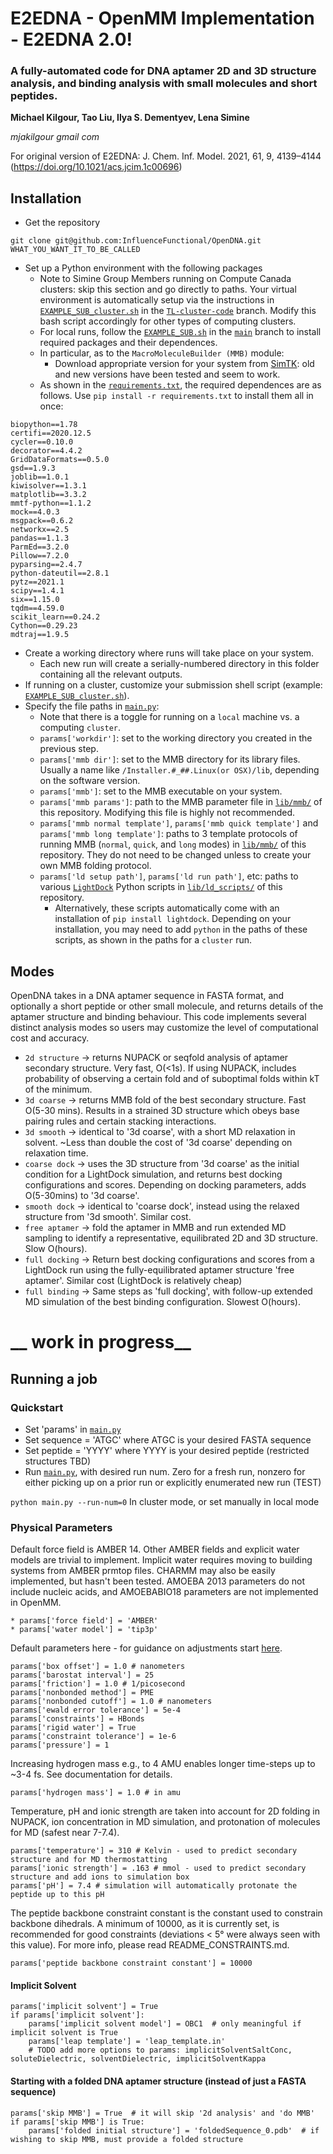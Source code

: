 # E2EDNA - OpenMM Implementation - E2EDNA 2.0!

### A fully-automated code for DNA aptamer 2D and 3D structure analysis, and binding analysis with small molecules and short peptides.

**Michael Kilgour, Tao Liu, Ilya S. Dementyev, Lena Simine**

_mjakilgour gmail com_

For original version of E2EDNA: J. Chem. Inf. Model. 2021, 61, 9, 4139–4144 (https://doi.org/10.1021/acs.jcim.1c00696)

## Installation
* Get the repository
```
git clone git@github.com:InfluenceFunctional/OpenDNA.git WHAT_YOU_WANT_IT_TO_BE_CALLED
```
* Set up a Python environment with the following packages
  * Note to Simine Group Members running on Compute Canada clusters: skip this section and go directly to paths. Your virtual environment is automatically setup via the instructions in [``EXAMPLE_SUB_cluster.sh``](https://github.com/InfluenceFunctional/OpenDNA/blob/TL-cluster-code/EXAMPLE_SUB_cluster.sh) in the [``TL-cluster-code``](https://github.com/InfluenceFunctional/OpenDNA/tree/TL-cluster-code) branch. Modify this bash script accordingly for other types of computing clusters.
  * For local runs, follow the [``EXAMPLE_SUB.sh``](https://github.com/InfluenceFunctional/OpenDNA/blob/main/EXAMPLE_SUB.sh) in the [``main``](https://github.com/InfluenceFunctional/OpenDNA) branch to install required packages and their dependences.
  * In particular, as to the ``MacroMoleculeBuilder (MMB)`` module:
    * Download appropriate version for your system from [SimTK](https://simtk.org/projects/rnatoolbox): old and new versions have been tested and seem to work.
  * As shown in the [``requirements.txt``](https://github.com/InfluenceFunctional/OpenDNA/blob/main/requirements.txt), the required dependences are as follows. Use ``pip install -r requirements.txt`` to install them all in once:
```
biopython==1.78
certifi==2020.12.5
cycler==0.10.0
decorator==4.4.2
GridDataFormats==0.5.0
gsd==1.9.3
joblib==1.0.1
kiwisolver==1.3.1
matplotlib==3.3.2
mmtf-python==1.1.2
mock==4.0.3
msgpack==0.6.2
networkx==2.5
pandas==1.1.3
ParmEd==3.2.0
Pillow==7.2.0
pyparsing==2.4.7
python-dateutil==2.8.1
pytz==2021.1
scipy==1.4.1
six==1.15.0
tqdm==4.59.0
scikit_learn==0.24.2
Cython==0.29.23
mdtraj==1.9.5
```
* Create a working directory where runs will take place on your system.
  * Each new run will create a serially-numbered directory in this folder containing all the relevant outputs.
* If running on a cluster, customize your submission shell script (example: [``EXAMPLE_SUB_cluster.sh``](https://github.com/InfluenceFunctional/OpenDNA/blob/TL-cluster-code/EXAMPLE_SUB_cluster.sh)). 
* Specify the file paths in [``main.py``](https://github.com/InfluenceFunctional/OpenDNA/blob/main/main.py):
  * Note that there is a toggle for running on a ``local`` machine vs. a computing ``cluster``.
  * ``params['workdir']``: set to the working directory you created in the previous step.
  * ``params['mmb dir']``: set to the MMB directory for its library files. Usually a name like ``/Installer.#_##.Linux(or OSX)/lib``, depending on the software version.
  * ``params['mmb']``: set to the MMB executable on your system.
  * ``params['mmb params']``: path to the MMB parameter file in [``lib/mmb/``](https://github.com/InfluenceFunctional/OpenDNA/tree/main/lib/mmb) of this repository. Modifying this file is highly not recommended.
  * ``params['mmb normal template']``, ``params['mmb quick template']`` and ``params['mmb long template']``: paths to 3 template protocols of running MMB (``normal``, ``quick``, and ``long`` modes) in [``lib/mmb/``](https://github.com/InfluenceFunctional/OpenDNA/tree/main/lib/mmb) of this repository. They do not need to be changed unless to create your own MMB folding protocol.
  * ``params['ld setup path']``, ``params['ld run path']``, etc: paths to various [``LightDock``](https://lightdock.org/) Python scripts in [``lib/ld_scripts/``](https://github.com/InfluenceFunctional/OpenDNA/tree/main/lib/lightdock) of this repository. 
    * Alternatively, these scripts automatically come with an installation of ``pip install lightdock``. Depending on your installation, you may need to add ``python`` in the paths of these scripts, as shown in the paths for a ``cluster`` run.


## Modes
OpenDNA takes in a DNA aptamer sequence in FASTA format, and optionally a short peptide or other small molecule, and returns details of the aptamer structure and binding behaviour.
This code implements several distinct analysis modes so users may customize the level of computational cost and accuracy.

* `2d structure` &rarr; returns NUPACK or seqfold analysis of aptamer secondary structure. Very fast, O(<1s). If using NUPACK, includes probability of observing a certain fold and of suboptimal folds within kT of the minimum.
* `3d coarse` &rarr; returns MMB fold of the best secondary structure. Fast O(5-30 mins). Results in a strained 3D structure which obeys base pairing rules and certain stacking interactions.
* `3d smooth` &rarr; identical to '3d coarse', with a short MD relaxation in solvent. ~Less than double the cost of '3d coarse' depending on relaxation time.
* `coarse dock` &rarr; uses the 3D structure from '3d coarse' as the initial condition for a LightDock simulation, and returns best docking configurations and scores. Depending on docking parameters, adds O(5-30mins) to '3d coarse'.
* `smooth dock` &rarr; identical to 'coarse dock', instead using the relaxed structure from '3d smooth'. Similar cost. 
* `free aptamer` &rarr; fold the aptamer in MMB and run extended MD sampling to identify a representative, equilibrated 2D and 3D structure. Slow O(hours).
* `full docking` &rarr; Return best docking configurations and scores from a LightDock run using the fully-equilibrated aptamer structure 'free aptamer'. Similar cost (LightDock is relatively cheap)
* `full binding` &rarr; Same steps as 'full docking', with follow-up extended MD simulation of the best binding configuration. Slowest O(hours).

# __ work in progress__


## Running a job

### Quickstart
* Set 'params' in [``main.py``](https://github.com/InfluenceFunctional/OpenDNA/blob/main/main.py)
* Set sequence = 'ATGC' where ATGC is your desired FASTA sequence
* Set peptide = 'YYYY' where YYYY is your desired peptide (restricted structures TBD)
* Run [``main.py``](https://github.com/InfluenceFunctional/OpenDNA/blob/main/main.py), with desired run num. Zero for a fresh run, nonzero for either picking up on a prior run or explicitly enumerated new run (TEST)

`python main.py --run-num=0` In cluster mode, or set manually in local mode

### Physical Parameters

Default force field is AMBER 14. Other AMBER fields and explicit water models are trivial to implement. Implicit water requires moving to building systems from AMBER prmtop files. CHARMM may also be easily implemented, but hasn't been tested. AMOEBA 2013 parameters do not include nucleic acids, and AMOEBABIO18 parameters are not implemented in OpenMM.  
```
* params['force field'] = 'AMBER'
* params['water model'] = 'tip3p'
```

Default parameters here - for guidance on adjustments start [here](http://docs.openmm.org/latest/userguide/application.html).

```
params['box offset'] = 1.0 # nanometers
params['barostat interval'] = 25
params['friction'] = 1.0 # 1/picosecond
params['nonbonded method'] = PME
params['nonbonded cutoff'] = 1.0 # nanometers
params['ewald error tolerance'] = 5e-4
params['constraints'] = HBonds
params['rigid water'] = True
params['constraint tolerance'] = 1e-6
params['pressure'] = 1 
```

Increasing hydrogen mass e.g., to 4 AMU enables longer time-steps up to ~3-4 fs. See documentation for details.

```
params['hydrogen mass'] = 1.0 # in amu
```

Temperature, pH and ionic strength are taken into account for 2D folding in NUPACK, ion concentration in MD simulation, and protonation of molecules for MD (safest near 7-7.4).

```
params['temperature'] = 310 # Kelvin - used to predict secondary structure and for MD thermostatting
params['ionic strength'] = .163 # mmol - used to predict secondary structure and add ions to simulation box
params['pH'] = 7.4 # simulation will automatically protonate the peptide up to this pH
```

The peptide backbone constraint constant is the constant used to constrain backbone dihedrals. 
A minimum of 10000, as it is currently set, is recommended for good constraints (deviations < 5° were always seen with this value).
For more info, please read README_CONSTRAINTS.md.

```
params['peptide backbone constraint constant'] = 10000
```
#### Implicit Solvent
```
params['implicit solvent'] = True
if params['implicit solvent']:
    params['implicit solvent model'] = OBC1  # only meaningful if implicit solvent is True
    params['leap template'] = 'leap_template.in'
    # TODO add more options to params: implicitSolventSaltConc, soluteDielectric, solventDielectric, implicitSolventKappa
```

#### Starting with a folded DNA aptamer structure (instead of just a FASTA sequence)
```
params['skip MMB'] = True  # it will skip '2d analysis' and 'do MMB'
if params['skip MMB'] is True:
    params['folded initial structure'] = 'foldedSequence_0.pdb'  # if wishing to skip MMB, must provide a folded structure
```

